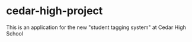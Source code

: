 # cedar-high-project

This is an application for the new "student tagging system" at Cedar High School
